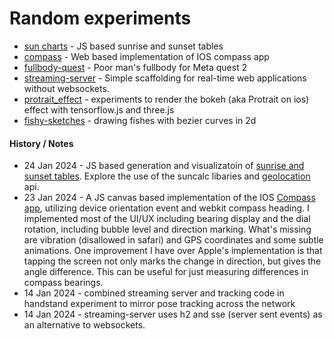 # Random experiments
* [sun charts](cosmos/suncharts.html) - JS based sunrise and sunset tables
* [compass](cosmos/compass.html) - Web based implementation of IOS compass app
* [fullbody-quest](fullbody-quest) - Poor man's fullbody for Meta quest 2
* [streaming-server](streaming-server) - Simple scaffolding for real-time web applications without websockets.
* [protrait_effect](protrait_effect) - experiments to render the bokeh (aka Protrait on ios) effect with tensorflow.js and three.js
* [fishy-sketches](fishy-sketches) - drawing fishes with bezier curves in 2d
####  History / Notes
* 24 Jan 2024 - JS based generation and visualizatoin of [sunrise and sunset tables](cosmos/suncharts.html). Explore the use of the suncalc libaries and [geolocation](cosmos/location.html) api.
* 23 Jan 2024 - A JS canvas based implementation of the IOS [Compass app](cosmos/compass.html), utilizing device orientation event and webkit compass heading. I implemented most of the UI/UX including bearing display and the dial rotation, including bubble level and direction marking. What's missing are vibration (disallowed in safari) and GPS coordinates and some subtle animations. One improvement I have over Apple's implementation
is that tapping the screen not only marks the change in direction, but gives the angle difference. This
can be useful for just measuring differences in compass bearings.
* 14 Jan 2024 - combined streaming server and tracking code in handstand experiment to mirror pose tracking across the network
* 14 Jan 2024 - streaming-server uses h2 and sse (server sent events) as an alternative to websockets.
